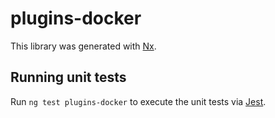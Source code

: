 # plugins-docker

This library was generated with [Nx](https://nx.dev).

## Running unit tests

Run `ng test plugins-docker` to execute the unit tests via [Jest](https://jestjs.io).
